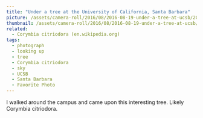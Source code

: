 ```yaml
---
title: "Under a tree at the University of California, Santa Barbara"
picture: /assets/camera-roll/2016/08/2016-08-19-under-a-tree-at-ucsb/20160819_005310132_iOS.jpg
thumbnail: /assets/camera-roll/2016/08/2016-08-19-under-a-tree-at-ucsb/20160819_005310132_iOS-thumbnail.jpg
related:
  - Corymbia citriodora (en.wikipedia.org)
tags:
  - photograph
  - looking up
  - tree
  - Corymbia citriodora
  - sky
  - UCSB
  - Santa Barbara
  - Favorite Photo
---
```

I walked around the campus and came upon this interesting tree. Likely Corymbia citriodora.